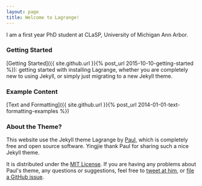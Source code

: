 ```yaml
---
layout: page
title: Welcome to Lagrange!
---
```


I am a first year PhD student at CLaSP, University of Michigan Ann Arbor. 

### Getting Started

[Getting Started]({{ site.github.url }}{% post_url 2015-10-10-getting-started %}): getting started with installing Lagrange, whether you are completely new to using Jekyll, or simply just migrating to a new Jekyll theme.

### Example Content

[Text and Formatting]({{ site.github.url }}{% post_url 2014-01-01-text-formatting-examples %})

### About the Theme?

This website use the Jekyll theme Lagrange by [Paul](https://www.github.com/lenpaul), which is completely free and open source software. Yingjie thank Paul for sharing such a nice Jekyll theme.

It is distributed under the [MIT License](http://choosealicense.com/licenses/mit/). If you are having any problems about Paul's theme, any questions or suggestions, feel free to [tweet at him](https://twitter.com/intent/tweet?text=My%question%about%Lagrange%is:%&amp;via=paululele), or [file a GitHub issue](https://github.com/lenpaul/lagrange/issues/new).
